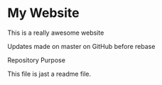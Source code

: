 # My Website

This is a really awesome website

Updates made on master on GitHub before rebase


 Repository Purpose

This file is jast a readme file.
